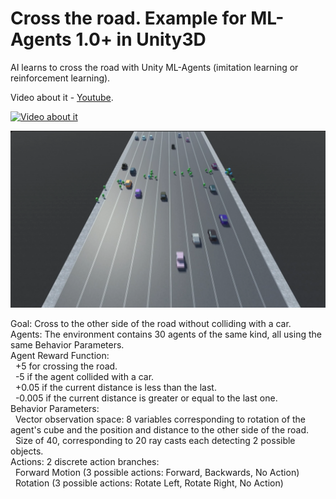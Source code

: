 # Cross the road. Example for ML-Agents 1.0+ in Unity3D
AI learns to cross the road with Unity ML-Agents (imitation learning or reinforcement learning).

Video about it - [Youtube](https://youtu.be/8KsjKezUc8w).

<a href="http://www.youtube.com/watch?feature=player_embedded&v=8KsjKezUc8w" target="_blank"><img src="http://img.youtube.com/vi/8KsjKezUc8w/0.jpg" 
alt="Video about it"/></a>

![=)](/example.png "Test")

Goal: Cross to the other side of the road without colliding with a car.  
Agents: The environment contains 30 agents of the same kind, all using the same Behavior Parameters.  
Agent Reward Function:  
  &nbsp;&nbsp;+5 for crossing the road.  
  &nbsp;&nbsp;-5 if the agent collided with a car.  
  &nbsp;&nbsp;+0.05 if the current distance is less than the last.  
  &nbsp;&nbsp;-0.005 if the current distance is greater or equal to the last one.  
 Behavior Parameters:  
  &nbsp;&nbsp;Vector observation space: 8 variables corresponding to rotation of the agent's cube and the position and distance to the other side of the road.  
  &nbsp;&nbsp;Size of 40, corresponding to 20 ray casts each detecting 2 possible objects.  
 Actions: 2 discrete action branches:  
  &nbsp;&nbsp;Forward Motion (3 possible actions: Forward, Backwards, No Action)  
  &nbsp;&nbsp;Rotation (3 possible actions: Rotate Left, Rotate Right, No Action)  
 
  
